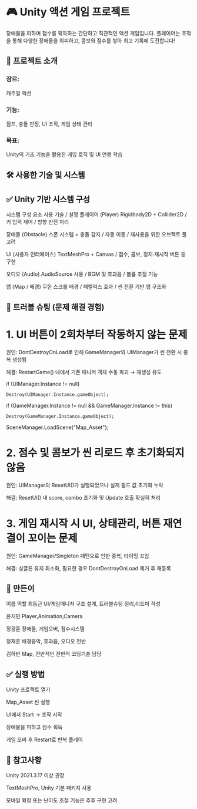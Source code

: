 # 🎮 Unity 액션 게임 프로젝트
장애물을 피하며 점수를 획득하는 간단하고 직관적인 액션 게임입니다.
플레이어는 조작을 통해 다양한 장애물을 회피하고, 콤보와 점수를 쌓아 최고 기록에 도전합니다!

## 🧾 프로젝트 소개

### 장르: 
캐주얼 액션

### 기능: 
점프, 충돌 판정, UI 조작, 게임 상태 관리

### 목표: 
Unity의 기초 기능을 활용한 게임 로직 및 UI 연동 학습

## 🛠 사용한 기술 및 시스템


## ✅ Unity 기반 시스템 구성
시스템 구성 요소	사용 기술 / 설명
플레이어 (Player)	Rigidbody2D + Collider2D / 키 입력 제어 / 방향 반전 처리


장애물 (Obstacle)	스폰 시스템 + 충돌 감지 / 자동 이동 / 재사용을 위한 오브젝트 풀 고려


UI (사용자 인터페이스)	TextMeshPro + Canvas / 점수, 콤보, 정지·재시작 버튼 등 구현


오디오 (Audio)	AudioSource 사용 / BGM 및 효과음 / 볼륨 조절 기능


맵 (Map / 배경)	무한 스크롤 배경 / 패럴럭스 효과 / 씬 전환 기반 맵 구조화



## 🧩 트러블 슈팅 (문제 해결 경험)


# 1. UI 버튼이 2회차부터 작동하지 않는 문제
원인: DontDestroyOnLoad로 인해 GameManager와 UIManager가 씬 전환 시 중복 생성됨

해결: RestartGame() 내에서 기존 매니저 객체 수동 파괴 → 재생성 유도

if (UIManager.Instance != null) 


    Destroy(UIManager.Instance.gameObject);

    
if (GameManager.Instance != null && GameManager.Instance != this) 


    Destroy(GameManager.Instance.gameObject);

    
    
SceneManager.LoadScene("Map_Asset");


# 2. 점수 및 콤보가 씬 리로드 후 초기화되지 않음
원인: UIManager의 ResetUI()가 실행되었으나 실제 필드 값 초기화 누락

해결: ResetUI() 내 score, combo 초기화 및 Update 호출 확실히 처리

# 3. 게임 재시작 시 UI, 상태관리, 버튼 재연결이 꼬이는 문제
원인: GameManager/Singleton 패턴으로 인한 중복, 타이밍 꼬임

해결: 싱글톤 유지 최소화, 필요한 경우 DontDestroyOnLoad 제거 후 재등록

## 👤 만든이
이름	역할
최동근 UI/게임매니저 구조 설계, 트러블슈팅 정리,리드미 작성


윤지민 Player,Animation,Camera


정광훈 장애물, 게임오버, 점수시스템


정재훈 배경음악, 효과음, 오디오 전반


김하빈 Map, 전반적인 전반적 코딩기술 담당

## ✅ 실행 방법
Unity 프로젝트 열기

Map_Asset 씬 실행

UI에서 Start → 조작 시작

장애물을 피하고 점수 획득

게임 오버 후 Restart로 반복 플레이

## 📌 참고사항
Unity 2021.3.17 이상 권장

TextMeshPro, Unity 기본 패키지 사용

모바일 확장 또는 난이도 조절 기능은 추후 구현 고려

